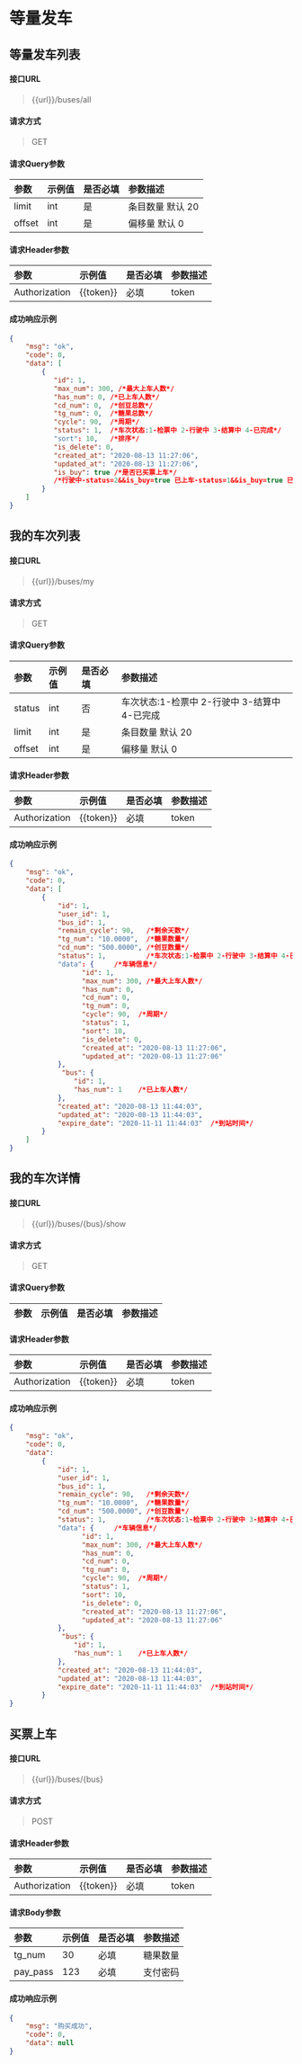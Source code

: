 # 等量发车

## 等量发车列表

#### 接口URL
> {{url}}/buses/all

#### 请求方式
> GET

#### 请求Query参数

| 参数        | 示例值   | 是否必填   |  参数描述  |
| :--------   | :-----  | :-----  | :----  |
|  limit   |  int   |  是  |         条目数量 默认 20          |
|  offset  |  int   |  是  |           偏移量 默认 0           |

#### 请求Header参数

| 参数        | 示例值   | 是否必填   |  参数描述  |
| :--------   | :-----  | :-----  | :----  |
| Authorization     | {{token}} |  必填 | token |


#### 成功响应示例
```json
{
    "msg": "ok",
    "code": 0,
    "data": [
        {
           "id": 1,
           "max_num": 300, /*最大上车人数*/
           "has_num": 0, /*已上车人数*/
           "cd_num": 0,  /*创豆总数*/
           "tg_num": 0,  /*糖果总数*/
           "cycle": 90,  /*周期*/
           "status": 1,  /*车次状态:1-检票中 2-行驶中 3-结算中 4-已完成*/
           "sort": 10,   /*排序*/
           "is_delete": 0,
           "created_at": "2020-08-13 11:27:06",
           "updated_at": "2020-08-13 11:27:06",
           "is_buy": true /*是否已买票上车*/
           /*行驶中-status=2&&is_buy=true 已上车-status=1&&is_buy=true 已发车-status=2&&is_buy=false 买票-status=1&&is_buy=false*/
        }
    ]
}
```

## 我的车次列表

#### 接口URL
> {{url}}/buses/my

#### 请求方式
> GET

#### 请求Query参数

| 参数        | 示例值   | 是否必填   |  参数描述  |
| :--------   | :-----  | :-----  | :----  |
|  status   |  int   |  否 |         车次状态:1-检票中 2-行驶中 3-结算中 4-已完成          |
|  limit   |  int   |  是  |         条目数量 默认 20          |
|  offset  |  int   |  是  |           偏移量 默认 0           |

#### 请求Header参数

| 参数        | 示例值   | 是否必填   |  参数描述  |
| :--------   | :-----  | :-----  | :----  |
| Authorization     | {{token}} |  必填 | token |


#### 成功响应示例
```json
{
    "msg": "ok",
    "code": 0,
    "data": [
        {
            "id": 1,
            "user_id": 1,
            "bus_id": 1,
            "remain_cycle": 90,   /*剩余天数*/
            "tg_num": "10.0000",  /*糖果数量*/
            "cd_num": "500.0000", /*创豆数量*/
            "status": 1,          /*车次状态:1-检票中 2-行驶中 3-结算中 4-已完成*/
            "data": {     /*车辆信息*/
                  "id": 1,
                  "max_num": 300, /*最大上车人数*/
                  "has_num": 0, 
                  "cd_num": 0, 
                  "tg_num": 0, 
                  "cycle": 90,  /*周期*/
                  "status": 1,
                  "sort": 10,
                  "is_delete": 0,
                  "created_at": "2020-08-13 11:27:06",
                  "updated_at": "2020-08-13 11:27:06"
            },
             "bus": {
                "id": 1,
                "has_num": 1    /*已上车人数*/
            },
            "created_at": "2020-08-13 11:44:03",
            "updated_at": "2020-08-13 11:44:03",
            "expire_date": "2020-11-11 11:44:03"  /*到站时间*/
        }
    ]
}
```

## 我的车次详情

#### 接口URL
> {{url}}/buses/{bus}/show

#### 请求方式
> GET

#### 请求Query参数

| 参数        | 示例值   | 是否必填   |  参数描述  |
| :--------   | :-----  | :-----  | :----  |

#### 请求Header参数

| 参数        | 示例值   | 是否必填   |  参数描述  |
| :--------   | :-----  | :-----  | :----  |
| Authorization     | {{token}} |  必填 | token |


#### 成功响应示例
```json
{
    "msg": "ok",
    "code": 0,
    "data": 
        {
            "id": 1,
            "user_id": 1,
            "bus_id": 1,
            "remain_cycle": 90,   /*剩余天数*/
            "tg_num": "10.0000",  /*糖果数量*/
            "cd_num": "500.0000", /*创豆数量*/
            "status": 1,          /*车次状态:1-检票中 2-行驶中 3-结算中 4-已完成*/
            "data": {     /*车辆信息*/
                  "id": 1,
                  "max_num": 300, /*最大上车人数*/
                  "has_num": 0, 
                  "cd_num": 0, 
                  "tg_num": 0, 
                  "cycle": 90,  /*周期*/
                  "status": 1,
                  "sort": 10,
                  "is_delete": 0,
                  "created_at": "2020-08-13 11:27:06",
                  "updated_at": "2020-08-13 11:27:06"
            },
             "bus": {
                "id": 1,
                "has_num": 1    /*已上车人数*/
            },
            "created_at": "2020-08-13 11:44:03",
            "updated_at": "2020-08-13 11:44:03",
            "expire_date": "2020-11-11 11:44:03"  /*到站时间*/
        }
}
```



## 买票上车

#### 接口URL
> {{url}}/buses/{bus}

#### 请求方式
> POST

#### 请求Header参数

| 参数        | 示例值   | 是否必填   |  参数描述  |
| :--------   | :-----  | :-----  | :----  |
| Authorization     | {{token}} |  必填 | token |

#### 请求Body参数

| 参数        | 示例值   | 是否必填   |  参数描述  |
| :--------   | :-----  | :-----  | :----  |
| tg_num     | 30 | 必填 | 糖果数量 |
| pay_pass     | 123 | 必填 | 支付密码 |

#### 成功响应示例
```json
{
	"msg": "购买成功",
	"code": 0,
	"data": null
}
```


